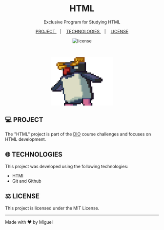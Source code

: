 <h1 align = "center"> HTML </h1>

<p align = "center">
Exclusive Program for Studying HTML
</p>

<p align = "center">
  <a href = "#project"> PROJECT </a> &nbsp;&nbsp;&nbsp;|&nbsp;&nbsp;&nbsp;
  <a href = "#technologies"> TECHNOLOGIES </a> &nbsp;&nbsp;&nbsp;|&nbsp;&nbsp;&nbsp;
  <a href = "#license"> LICENSE </a>
</p>

<p align = "center">
  <img alt = "license" src = "https://img.shields.io/static/v1?label=license&message=MIT&color=49AA26&labelColor=000000">
</p>

<br>

<p align = "center">
  <img alt = "preview" src = "preview/walking.gif" width = "40%">
</p>

## 💻 <a id = "project"></a> PROJECT

The "HTML" project is part of the [DIO](https://www.dio.me) course challenges and focuses on HTML development.

## 🌐 <a id = "technologies"></a> TECHNOLOGIES

This project was developed using the following technologies:

- HTMl
- Git and Github

## ⚖️ <a id = "license"></a> LICENSE

This project is licensed under the MIT License.

---

Made with ♥ by Miguel
